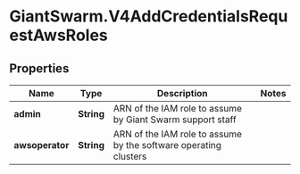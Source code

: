 # GiantSwarm.V4AddCredentialsRequestAwsRoles

## Properties

Name | Type | Description | Notes
------------ | ------------- | ------------- | -------------
**admin** | **String** | ARN of the IAM role to assume by Giant Swarm support staff | 
**awsoperator** | **String** | ARN of the IAM role to assume by the software operating clusters | 


